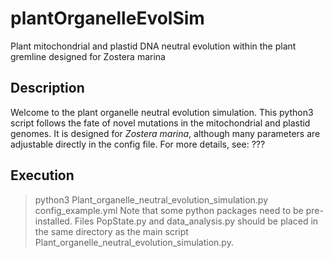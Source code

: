 # plantOrganelleEvolSim
Plant mitochondrial and plastid DNA neutral evolution within the plant gremline designed for Zostera marina

## Description
Welcome to the plant organelle neutral evolution simulation. This python3 script follows the fate of novel mutations in the mitochondrial and plastid genomes. It is designed for <i>Zostera marina</i>, although many parameters are adjustable directly in the config file. For more details, see: ???

## Execution
>python3 Plant_organelle_neutral_evolution_simulation.py config_example.yml
Note that some python packages need to be pre-installed.
Files PopState.py and data_analysis.py should be placed in the same directory as the main script Plant_organelle_neutral_evolution_simulation.py.
